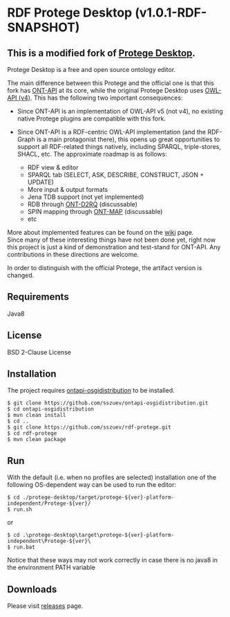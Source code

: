 # RDF Protege Desktop (v1.0.1-RDF-SNAPSHOT)

## This is a modified fork of [Protege Desktop](https://github.com/protegeproject/protege).
 
Protege Desktop is a free and open source ontology editor. 

The main difference between this Protege and the official one is that this fork has [ONT-API](https://github.com/owlcs/ont-api) at its core, while the original Protege Desktop uses [OWL-API (v4)](https://github.com/owlcs/owlapi/tree/version4).
This has the following two important consequences:
- Since ONT-API is an implementation of OWL-API v5 (not v4), no existing native Protege plugins are compatible with this fork.
- Since ONT-API is a RDF-centric OWL-API implementation (and the RDF-Graph is a main protagonist there), this opens up great opportunities to support all RDF-related things natively, including SPARQL, triple-stores, SHACL, etc. 
The approximate roadmap is as follows:

    * RDF view & editor
    * SPARQL tab (SELECT, ASK, DESCRIBE, CONSTRUCT, JSON + UPDATE)
    * More input & output formats
    * Jena TDB support (not yet implemented)
    * RDB through [ONT-D2RQ](https://github.com/owlcs/ont-d2rq) (discussable) 
    * SPIN mapping through [ONT-MAP](https://github.com/owlcs/ont-map) (discussable)
    * etc  
        
More about implemented features can be found on the [wiki](https://github.com/sszuev/rdf-protege/wiki) page.         
Since many of these interesting things have not been done yet, right now this project is just a kind of demonstration and test-stand for ONT-API. Any contributions in these directions are welcome.

In order to distinguish with the official Protege, the artifact version is changed.
     
## Requirements
Java8

## License 
BSD 2-Clause License

## Installation
The project requires [ontapi-osgidistribution](https://github.com/sszuev/ontapi-osgidistribution) to be installed.
```
$ git clone https://github.com/sszuev/ontapi-osgidistribution.git
$ cd ontapi-osgidistribution
$ mvn clean install
$ cd ..
$ git clone https://github.com/sszuev/rdf-protege.git
$ cd rdf-protege
$ mvn clean package
``` 
## Run
With the default (i.e. when no profiles are selected) installation one of the following OS-dependent way can be used to run the editor:
```
$ cd ./protege-desktop/target/protege-${ver}-platform-independent/Protege-${ver}/
$ run.sh
```
or 
```
$ cd .\protege-desktop\target\protege-${ver}-platform-independent\Protege-${ver}\
$ run.bat
```
Notice that these ways may not work correctly in case there is no java8 in the environment PATH variable

## Downloads
 
Please visit [releases](https://github.com/sszuev/rdf-protege/releases) page.